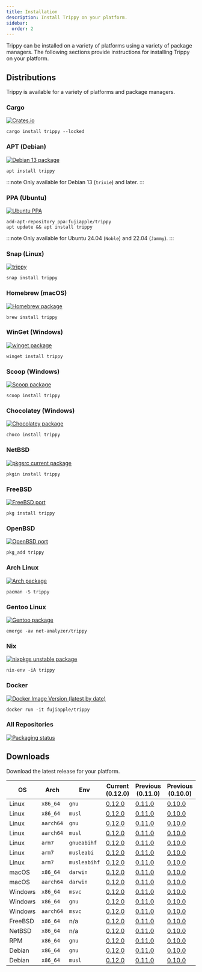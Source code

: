 ```yaml
---
title: Installation
description: Install Trippy on your platform.
sidebar:
  order: 2
---
```


Trippy can be installed on a variety of platforms using a variety of package managers. The following sections provide instructions for installing Trippy on your platform.

## Distributions

Trippy is available for a variety of platforms and package managers.

### Cargo

[![Crates.io](https://img.shields.io/crates/v/trippy)](https://crates.io/crates/trippy/0.12.0)

```shell
cargo install trippy --locked
```

### APT (Debian)

[![Debian 13 package](https://repology.org/badge/version-for-repo/debian_13/trippy.svg)](https://tracker.debian.org/pkg/trippy)

```shell
apt install trippy
```

:::note
Only available for Debian 13 (`trixie`) and later.
:::

### PPA (Ubuntu)

[![Ubuntu PPA](https://img.shields.io/badge/Ubuntu%20PPA-0.12.0-brightgreen)](https://launchpad.net/~fujiapple/+archive/ubuntu/trippy/+packages)

```shell
add-apt-repository ppa:fujiapple/trippy
apt update && apt install trippy
```

:::note
Only available for Ubuntu 24.04 (`Noble`) and 22.04 (`Jammy`).
:::
 
### Snap (Linux)

[![trippy](https://snapcraft.io/trippy/badge.svg)](https://snapcraft.io/trippy)

```shell
snap install trippy
```

### Homebrew (macOS)

[![Homebrew package](https://repology.org/badge/version-for-repo/homebrew/trippy.svg)](https://formulae.brew.sh/formula/trippy)

```shell
brew install trippy
```

### WinGet (Windows)

[![winget package](https://img.shields.io/badge/WinGet-0.12.0-brightgreen)](https://github.com/microsoft/winget-pkgs/tree/master/manifests/f/FujiApple/Trippy/0.12.0)

```shell
winget install trippy
```

### Scoop (Windows)

[![Scoop package](https://img.shields.io/scoop/v/trippy?style=flat&labelColor=5c5c5c&color=%234dc71f)](https://github.com/ScoopInstaller/Main/blob/master/bucket/trippy.json)

```shell
scoop install trippy
```

### Chocolatey (Windows)

[![Chocolatey package](https://repology.org/badge/version-for-repo/chocolatey/trippy.svg)](https://community.chocolatey.org/packages/trippy)

```shell
choco install trippy
```

### NetBSD

[![pkgsrc current package](https://repology.org/badge/version-for-repo/pkgsrc_current/trippy.svg)](https://pkgsrc.se/net/trippy)

```shell
pkgin install trippy
```

### FreeBSD

[![FreeBSD port](https://repology.org/badge/version-for-repo/freebsd/trippy.svg)](https://www.freshports.org/net/trippy/)

```shell
pkg install trippy
```

### OpenBSD

[![OpenBSD port](https://repology.org/badge/version-for-repo/openbsd/trippy.svg)](https://openports.pl/path/net/trippy)

```shell
pkg_add trippy
```

### Arch Linux

[![Arch package](https://repology.org/badge/version-for-repo/arch/trippy.svg)](https://archlinux.org/packages/extra/x86_64/trippy)

```shell
pacman -S trippy
```

### Gentoo Linux

[![Gentoo package](https://repology.org/badge/version-for-repo/gentoo/trippy.svg)](https://packages.gentoo.org/packages/net-analyzer/trippy)

```shell
emerge -av net-analyzer/trippy
```

### Nix

[![nixpkgs unstable package](https://repology.org/badge/version-for-repo/nix_unstable/trippy.svg)](https://github.com/NixOS/nixpkgs/blob/master/pkgs/tools/networking/trippy/default.nix)

```shell
nix-env -iA trippy
```

### Docker

[![Docker Image Version (latest by date)](https://img.shields.io/docker/v/fujiapple/trippy)](https://hub.docker.com/r/fujiapple/trippy/)

```shell
docker run -it fujiapple/trippy
```

### All Repositories

[![Packaging status](https://repology.org/badge/vertical-allrepos/trippy.svg)](https://repology.org/project/trippy/versions)

## Downloads

Download the latest release for your platform.

| OS      | Arch      | Env          | Current (0.12.0)                                                                                                              | Previous (0.11.0)                                                                                                             | Previous (0.10.0)                                                                                                             |
|---------|-----------|--------------|-------------------------------------------------------------------------------------------------------------------------------|-------------------------------------------------------------------------------------------------------------------------------|-------------------------------------------------------------------------------------------------------------------------------|
| Linux   | `x86_64`  | `gnu`        | [0.12.0](https://github.com/fujiapple852/trippy/releases/download/0.12.0/trippy-0.12.0-x86_64-unknown-linux-gnu.tar.gz)       | [0.11.0](https://github.com/fujiapple852/trippy/releases/download/0.11.0/trippy-0.11.0-x86_64-unknown-linux-gnu.tar.gz)       | [0.10.0](https://github.com/fujiapple852/trippy/releases/download/0.10.0/trippy-0.10.0-x86_64-unknown-linux-gnu.tar.gz)       |
| Linux   | `x86_64`  | `musl`       | [0.12.0](https://github.com/fujiapple852/trippy/releases/download/0.12.0/trippy-0.12.0-x86_64-unknown-linux-musl.tar.gz)      | [0.11.0](https://github.com/fujiapple852/trippy/releases/download/0.11.0/trippy-0.11.0-x86_64-unknown-linux-musl.tar.gz)      | [0.10.0](https://github.com/fujiapple852/trippy/releases/download/0.10.0/trippy-0.10.0-x86_64-unknown-linux-musl.tar.gz)      |
| Linux   | `aarch64` | `gnu`        | [0.12.0](https://github.com/fujiapple852/trippy/releases/download/0.12.0/trippy-0.12.0-aarch64-unknown-linux-gnu.tar.gz)      | [0.11.0](https://github.com/fujiapple852/trippy/releases/download/0.11.0/trippy-0.11.0-aarch64-unknown-linux-gnu.tar.gz)      | [0.10.0](https://github.com/fujiapple852/trippy/releases/download/0.10.0/trippy-0.10.0-aarch64-unknown-linux-gnu.tar.gz)      |
| Linux   | `aarch64` | `musl`       | [0.12.0](https://github.com/fujiapple852/trippy/releases/download/0.12.0/trippy-0.12.0-aarch64-unknown-linux-musl.tar.gz)     | [0.11.0](https://github.com/fujiapple852/trippy/releases/download/0.11.0/trippy-0.11.0-aarch64-unknown-linux-musl.tar.gz)     | [0.10.0](https://github.com/fujiapple852/trippy/releases/download/0.10.0/trippy-0.10.0-aarch64-unknown-linux-musl.tar.gz)     |
| Linux   | `arm7`    | `gnueabihf`  | [0.12.0](https://github.com/fujiapple852/trippy/releases/download/0.12.0/trippy-0.12.0-armv7-unknown-linux-gnueabihf.tar.gz)  | [0.11.0](https://github.com/fujiapple852/trippy/releases/download/0.11.0/trippy-0.11.0-armv7-unknown-linux-gnueabihf.tar.gz)  | [0.10.0](https://github.com/fujiapple852/trippy/releases/download/0.10.0/trippy-0.10.0-armv7-unknown-linux-gnueabihf.tar.gz)  |
| Linux   | `arm7`    | `musleabi`   | [0.12.0](https://github.com/fujiapple852/trippy/releases/download/0.12.0/trippy-0.12.0-armv7-unknown-linux-musleabi.tar.gz)   | [0.11.0](https://github.com/fujiapple852/trippy/releases/download/0.11.0/trippy-0.11.0-armv7-unknown-linux-musleabi.tar.gz)   | [0.10.0](https://github.com/fujiapple852/trippy/releases/download/0.10.0/trippy-0.10.0-armv7-unknown-linux-musleabi.tar.gz)   |
| Linux   | `arm7`    | `musleabihf` | [0.12.0](https://github.com/fujiapple852/trippy/releases/download/0.12.0/trippy-0.12.0-armv7-unknown-linux-musleabihf.tar.gz) | [0.11.0](https://github.com/fujiapple852/trippy/releases/download/0.11.0/trippy-0.11.0-armv7-unknown-linux-musleabihf.tar.gz) | [0.10.0](https://github.com/fujiapple852/trippy/releases/download/0.10.0/trippy-0.10.0-armv7-unknown-linux-musleabihf.tar.gz) |
| macOS   | `x86_64`  | `darwin`     | [0.12.0](https://github.com/fujiapple852/trippy/releases/download/0.12.0/trippy-0.12.0-x86_64-apple-darwin.tar.gz)            | [0.11.0](https://github.com/fujiapple852/trippy/releases/download/0.11.0/trippy-0.11.0-x86_64-apple-darwin.tar.gz)            | [0.10.0](https://github.com/fujiapple852/trippy/releases/download/0.10.0/trippy-0.10.0-x86_64-apple-darwin.tar.gz)            |
| macOS   | `aarch64` | `darwin`     | [0.12.0](https://github.com/fujiapple852/trippy/releases/download/0.12.0/trippy-0.12.0-aarch64-apple-darwin.tar.gz)           | [0.11.0](https://github.com/fujiapple852/trippy/releases/download/0.11.0/trippy-0.11.0-aarch64-apple-darwin.tar.gz)           | [0.10.0](https://github.com/fujiapple852/trippy/releases/download/0.10.0/trippy-0.10.0-aarch64-apple-darwin.tar.gz)           |
| Windows | `x86_64`  | `msvc`       | [0.12.0](https://github.com/fujiapple852/trippy/releases/download/0.12.0/trippy-0.12.0-x86_64-pc-windows-msvc.zip)            | [0.11.0](https://github.com/fujiapple852/trippy/releases/download/0.11.0/trippy-0.11.0-x86_64-pc-windows-msvc.zip)            | [0.10.0](https://github.com/fujiapple852/trippy/releases/download/0.10.0/trippy-0.10.0-x86_64-pc-windows-msvc.zip)            |
| Windows | `x86_64`  | `gnu`        | [0.12.0](https://github.com/fujiapple852/trippy/releases/download/0.12.0/trippy-0.12.0-x86_64-pc-windows-gnu.zip)             | [0.11.0](https://github.com/fujiapple852/trippy/releases/download/0.11.0/trippy-0.11.0-x86_64-pc-windows-gnu.zip)             | [0.10.0](https://github.com/fujiapple852/trippy/releases/download/0.10.0/trippy-0.10.0-x86_64-pc-windows-gnu.zip)             |
| Windows | `aarch64` | `msvc`       | [0.12.0](https://github.com/fujiapple852/trippy/releases/download/0.12.0/trippy-0.12.0-aarch64-pc-windows-msvc.zip)           | [0.11.0](https://github.com/fujiapple852/trippy/releases/download/0.11.0/trippy-0.11.0-aarch64-pc-windows-msvc.zip)           | [0.10.0](https://github.com/fujiapple852/trippy/releases/download/0.10.0/trippy-0.10.0-aarch64-pc-windows-msvc.zip)           |
| FreeBSD | `x86_64`  | n/a          | [0.12.0](https://github.com/fujiapple852/trippy/releases/download/0.12.0/trippy-0.12.0-x86_64-unknown-freebsd.tar.gz)         | [0.11.0](https://github.com/fujiapple852/trippy/releases/download/0.11.0/trippy-0.11.0-x86_64-unknown-freebsd.tar.gz)         | [0.10.0](https://github.com/fujiapple852/trippy/releases/download/0.10.0/trippy-0.10.0-x86_64-unknown-freebsd.tar.gz)         |
| NetBSD  | `x86_64`  | n/a          | [0.12.0](https://github.com/fujiapple852/trippy/releases/download/0.12.0/trippy-0.12.0-x86_64-unknown-netbsd.tar.gz)          | [0.11.0](https://github.com/fujiapple852/trippy/releases/download/0.11.0/trippy-0.11.0-x86_64-unknown-netbsd.tar.gz)          | [0.10.0](https://github.com/fujiapple852/trippy/releases/download/0.10.0/trippy-0.10.0-x86_64-unknown-netbsd.tar.gz)          |
| RPM     | `x86_64`  | `gnu`        | [0.12.0](https://github.com/fujiapple852/trippy/releases/download/0.12.0/trippy-0.12.0-x86_64.rpm)                            | [0.11.0](https://github.com/fujiapple852/trippy/releases/download/0.11.0/trippy-0.11.0-x86_64.rpm)                            | [0.10.0](https://github.com/fujiapple852/trippy/releases/download/0.10.0/trippy-0.10.0-x86_64.rpm)                            |
| Debian  | `x86_64`  | `gnu`        | [0.12.0](https://github.com/fujiapple852/trippy/releases/download/0.12.0/trippy_x86_64-unknown-linux-gnu_0.12.0_amd64.deb)    | [0.11.0](https://github.com/fujiapple852/trippy/releases/download/0.11.0/trippy_x86_64-unknown-linux-gnu_0.11.0_amd64.deb)    | [0.10.0](https://github.com/fujiapple852/trippy/releases/download/0.10.0/trippy_x86_64-unknown-linux-gnu_0.10.0_amd64.deb)    |
| Debian  | `x86_64`  | `musl`       | [0.12.0](https://github.com/fujiapple852/trippy/releases/download/0.12.0/trippy_x86_64-unknown-linux-musl_0.12.0_amd64.deb)   | [0.11.0](https://github.com/fujiapple852/trippy/releases/download/0.11.0/trippy_x86_64-unknown-linux-musl_0.11.0_amd64.deb)   | [0.10.0](https://github.com/fujiapple852/trippy/releases/download/0.10.0/trippy_x86_64-unknown-linux-musl_0.10.0_amd64.deb)   |
